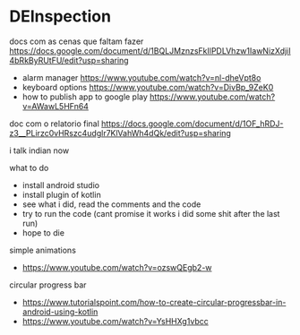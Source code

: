 # DEInspection

docs com as cenas que faltam fazer
https://docs.google.com/document/d/1BQLJMznzsFkIlPDLVhzw1IawNizXdjiI4bRkByRUtFU/edit?usp=sharing

- alarm manager https://www.youtube.com/watch?v=nl-dheVpt8o
- keyboard options https://www.youtube.com/watch?v=DivBp_9ZeK0
- how to publish app to google play https://www.youtube.com/watch?v=AWawL5HFn64

doc com o relatorio final
https://docs.google.com/document/d/1OF_hRDJ-z3__PLirzc0vHRszc4udglr7KlVahWh4dQk/edit?usp=sharing

i talk indian now

what to do
- install android studio
- install plugin of kotlin
- see what i did, read the comments and the code
- try to run the code (cant promise it works i did some shit after the last run)
- hope to die

simple animations
- https://www.youtube.com/watch?v=ozswQEgb2-w

circular progress bar
- https://www.tutorialspoint.com/how-to-create-circular-progressbar-in-android-using-kotlin
- https://www.youtube.com/watch?v=YsHHXg1vbcc

